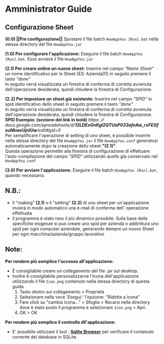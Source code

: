 # Amministrator Guide

## Configurazione Sheet

**(0.0) ||Pre configurazione||** Spostare il file batch `HowAppYou [Run].bat` nella stessa directory del file `HowAppYou.jar`

**(1.0) Per configurare l'applicazione:** Eseguire il file batch `HowAppYou [Run].bat`. Esso avvierà il file `HowAppYou.jar`

**(2.1) Per creare online un nuovo sheet:** Inserire nel campo _"Name Sheet"_ un nome identificativo per lo Sheet (ES: Azienda01) in seguito premere il tasto _"done"_<br>
In seguito verrà visualizzata un finestra di conferma di corretta avvenuta dell'operazione desiderata, quindi chiudere la finestra di Configurazione.

**(2.2) Per impostare un sheet già esistente:** Inserire nel campo _"SPID"_ lo spid identificativo dello sheet in seguito premere il tasto _"done"_ <br>
In seguito verrà visualizzata un finestra di conferma di corretta avvenuta dell'operazione desiderata, quindi chiudere la finestra di Configurazione.<br>
**SPID Esempio: (sezione del link in bold)** _https: // docs.google.com/spreadsheets/d/**12LDExGnKgl2QTUaP033afeAw_rxFEGfsuNkweUjnlUw**/edit#gid=0_ <br>
Per semplificare l'operazione di setting di uno sheet, è possibile inserire nella stessa directory del file `HowAppYou.jar` il file `HowAppYou.conf` generatosi automaticamente dopo la creazione dello sheet **"(2.1)"**.
<br>Questa operazione permette alla finestra di configurazione di effettuare l'auto-compilazione del campo _"SPID"_  utilizzando quello già conservato nel `HowAppYou.conf`

**(3.0) Per avviare l'applicazione:** Eseguire il file batch `HowAppYou [Run].bat`, quando necessario.

## N.B.:
- Il "making" **(2.1)** o il "setting" **(2.2)** di uno sheet per un'applicazione invierà in modo automatico una e-mail di conferma dell' operazione effettuata 
- il programma è stato reso il più dinamico possibile. Sulla base delle specifiche esigenze si può creare uno spid per azienda o addirittura uno spid per ogni computer aziendale,
generando dempre un nuovo Sheet per ogni macchina/azienda/gruppo lavorativo

## Note:
**Per rendere più semplice l'accesso all'applicazione:**<br>
* È consigliabile creare un collegamento del file .jar sul desktop.<br>
* Inoltre è consigliabile personalizzarne l'icona dell'applicazione utilizzando il file `Icon.png` contenuto nella stessa directory di questa guida<br>
	1. Tasto destro sul collegamento > Proprietà<br>
	2. Selezionare nella voce 'Esegui:' l'opzione: "Ridotta a icona"<br>
	3. Fare click su "cambia icona..." > Sfoglia > Recarsi nella directory dove è stato posto il programma e selezionare `Icon.png` > Apri. <br>
	4. OK > OK
	
**Per rendere più semplice il controllo dll'applicazione:**<br>
* E' possibile utilizzare il tool : [**Sqlite Browser**](https://sqlitebrowser.org/) per verificare il contenuto corrente del database in SQLite.
